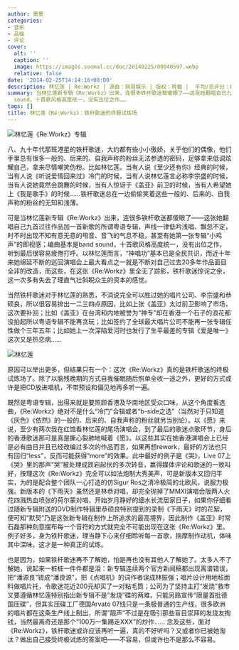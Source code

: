 ```yaml
---
author: 墨墨
categories:
- 音乐
- 品碟
- 评论
cover:
  alt: ''
  caption: ''
  image: https://images.soomal.cc/doc/20140225/00040597.webp
  relative: false
date: '2014-02-25T14:14:16+08:00'
description: 林忆莲 | Re:Workz | 源自：网易娱乐 | 版权：转载 |  平均/总评分：07.00/14
summary: 当林忆莲新专辑《Re:Workz》出来，连很多铁杆歌迷都傻眼了――这张她翻唱自己九首过往作品加一首新歌的所谓粤语专辑，声线一律低吟浅唱、飘忽不定，时不时出现不知有意无意的甩音、音飞的气息不稳，甚至有她第一张专辑“小鸡声”的即视感；编曲基本是band
  sound，十首歌风格高度统一，没有出位之作……
tags: []
title: 林忆莲《Re:Workz》：铁杆歌迷的终极试炼场
---
```


![林忆莲《Re:Workz》专辑](https://images.soomal.cc/doc/20140225/00040597_01.webp)





八、九十年代那班港星的铁杆歌迷，大约都有些小小傲娇，关于他们的偶像，他们手里总有很多一般的、后来的、自我声称的粉丝无法参透的密码，足够拿来低调炫耀自己，拿来尽情嘲笑伪粉。比如林忆莲。当有人说《至少还有你》经典的时候，当有人说《听说爱情回来过》冷门的时候，当有人说林忆莲言必称李宗盛的时候，当有人说她竟然会跳舞的时候，当有人惊讶于《盖亚》前卫的时候，当有人希望她上《我是歌手》的时候……铁杆歌迷总在一边偷偷笑着这些一般的、后来的、自我声称的粉丝的无知和浅薄。

可是当林忆莲新专辑《Re:Workz》出来，连很多铁杆歌迷都傻眼了――这张她翻唱自己九首过往作品加一首新歌的所谓粤语专辑，声线一律低吟浅唱、飘忽不定，时不时出现不知有意无意的甩音、音飞的气息不稳，甚至有她第一张专辑“小鸡声”的即视感；编曲基本是band sound，十首歌风格高度统一，没有出位之作，听到最后很容易疲倦打呼。以林忆莲而言，“神唱功”基本已是全民共识，而近十年来她绵延不断的巡回演唱会上最大看点之一就是不断对自己过去20多年作品面目全非的改造，而这些，在这张《Re:Workz》里全无了踪影，铁杆歌迷惊诧之余，这一次多有失去了理直气壮斜睨众生的资本的感觉。

当然铁杆歌迷对于林忆莲的熟悉，不消说完全可以胜过她的唱片公司、李宗盛和恭硕良，所以很容易排出一二三四点原因，比如上张《盖亚》太过前卫影响了市场，这次要补回；比如《盖亚》在台湾和内地被誉为“神专”却在香港一个石子的浪花都没拍起所以粤语专辑不能再贪玩；比如签约了全球最大唱片公司不能再一张专辑任性做个三年五年；比如她上一次深陷爱河时也发行了生平最差的专辑《爱是唯一》这次又是热恋病……

![林忆莲](https://images.soomal.cc/doc/20140225/00040598.webp)





原因可以举出更多，但结果只有一个：这次《Re:Workz》真的是铁杆歌迷的终极试炼场了。除了以脑残晚期的方式自我催眠随后照单全收一途之外，更好的方式或许是把CD放进唱机，不带预设和偏见地再多听一遍。

既然是粤语专辑，出得来就是要照顾香港及华南地区受众口味，从这个角度看选曲，《Re:Workz》绝对不是什么“冷门”合辑或者“b-side之选”（当然对于只知道《灰色》《依然》的一般的、后来的、自我声称的粉丝就另当别论）。以《愿》来说，至少有两次我在红馆看林忆莲的尾场演唱会，到了最后的歌迷点歌环节，身后的香港歌迷那可是真是撕心裂肺地喊着《愿》。以这些其实在她香港演唱会上已经是必有曲目并且已经改编过多次的作品而言，如果再想rework，最好的方法也只有回归“less”，反而可能获得“more”的效果。此中最好的例子是《哭》，Live 07上《哭》里的那声“哭”被处理成跌宕起伏的多次转音，赢得媒体评论和歌迷的一致叫好，按理这次《Re:Workz》完全可以如法炮制大秀美声，可是新版本又回归平实，为的是配合整个团队一心打造的仿Sigur Ros之清冷极简的北欧风，说服力极强。新版本的《下雨天》虽然还是林恭对唱，却完全抛掉了MMXI演唱会版两人火花四溅热血喷张的荷尔蒙对唱，开始岁月静好的细水长流居家日子，如果你仔细看过随新专辑附送的DVD制作特辑里恭硕良特别提到的录制《下雨天》时的花絮，便可知“默契”乃是这张新专辑在制作上所追求的最高境界，因此制作《盖亚》时常石磊那种刻意摆布每一个音符的方式就完全不可能出现在这张《Re:Workz》里。例子好多，身为铁杆歌迷，理当静下心来仔细聆听每一首歌，揣摩制作动机，体味其中深味，这才是一种真正的试炼。

也是因为，如果铁杆歌迷再不了解她，怕是再也没有其他人了解她了。太多人不了解她，说起来一桩桩一件件都是泪：新专辑连续两个官方新闻稿都出现离谱错误，把“潘源良”错成“潘良源”，把《点唱机》的词作者误成林振强；唱片设计用地毡面料做唱片托，令歌迷花近200元却买了一对粘毛筒；公司为了坚持主打“发烧”救市又要遵循林忆莲特别指出新专辑不是“发烧”碟的两难，只能另路宣传“限量首批德国压碟”，但其实压碟工厂德国Arvato 07线只是一条极普通的生产线，很多欧洲的唱片都在这条生产线上制出，所谓“靓声”不过是在吸引那些盲目崇拜的发烧友掏钱，当然最离奇还是那个“100万一集踢走XXX”的炒作…… 念及这些，面对《Re:Workz》，铁杆歌迷或许应该再听一遍，真的不好听吗？又或者你已被她淘汰？做出自己接受终极试炼的答案吧――不容易，但或许也不是那么不容易。